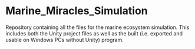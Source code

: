 # Marine_Miracles_Simulation
Repository containing all the files for the marine ecosystem simulation. This includes both the Unity project files as well as the built (i.e. exported and usable on Windows PCs without Unity) program.
